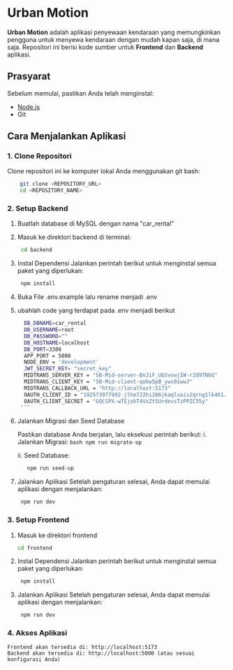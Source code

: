 # Urban Motion

**Urban Motion** adalah aplikasi penyewaan kendaraan yang memungkinkan pengguna untuk menyewa kendaraan dengan mudah kapan saja, di mana saja. Repositori ini berisi kode sumber untuk **Frontend** dan **Backend** aplikasi.

## Prasyarat
Sebelum memulai, pastikan Anda telah menginstal:  
- [Node.js](https://nodejs.org/)  
- Git  

## Cara Menjalankan Aplikasi

### 1. Clone Repositori
Clone repositori ini ke komputer lokal Anda menggunakan git bash:
```bash
    git clone <REPOSITORY_URL> 
    cd <REPOSITORY_NAME>
```

### 2. Setup Backend 

1. Buatlah database di MySQL dengan nama "car_rental"

2. Masuk ke direktori backend di terminal:
   ```bash
    cd backend
   ```

3. Instal Dependensi
    Jalankan perintah berikut untuk menginstal semua paket yang diperlukan:
   ```bash
    npm install
   ```
4. Buka File .env.example lalu rename menjadi .env
5. ubahlah code yang terdapat pada .env menjadi berikut
      ```bash
        DB_DBNAME=car_rental
        DB_USERNAME=root
        DB_PASSWORD=""
        DB_HOSTNAME=localhost
        DB_PORT=3306
        APP_PORT = 5000
        NODE_ENV = 'development'
        JWT_SECRET_KEY= "secret_key"
        MIDTRANS_SERVER_KEY = "SB-Mid-server-BnJiF_UbSvvwjIW-r2O9TN6G"
        MIDTRANS_CLIENT_KEY = "SB-Mid-client-qobw5pB_yws0iwwJ"
        MIDTRANS_CALLBACK_URL = "http://localhost:5173"
        OAUTH_CLIENT_ID = "192573977992-jlhe722hi206jkaqluais2qrng1lk461.apps.googleusercontent.com"
        OAUTH_CLIENT_SECRET = "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"
       ```
6. Jalankan Migrasi dan Seed Database

    Pastikan database Anda berjalan, lalu eksekusi perintah berikut:
    i. Jalankan Migrasi:
       ```bash
       npm run migrate-up
       ```

    ii. Seed Database:
     ```bash
        npm run seed-up
     ```
        
8. Jalankan Aplikasi
    Setelah pengaturan selesai, Anda dapat memulai aplikasi dengan menjalankan:
   ```bash
    npm run dev
   ```

### 3. Setup Frontend 
1. Masuk ke direktori frontend
    ```bash
    cd frontend
    ```

2. Instal Dependensi
    Jalankan perintah berikut untuk menginstal semua paket yang diperlukan:
   ```bash
    npm install
   ```
        
3. Jalankan Aplikasi
    Setelah pengaturan selesai, Anda dapat memulai aplikasi dengan menjalankan:
   ```bash
    npm run dev
   ```


### 4. Akses Aplikasi
    Frontend akan tersedia di: http://localhost:5173  
    Backend akan tersedia di: http://localhost:5000 (atau sesuai konfigurasi Anda)

